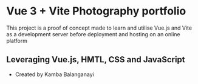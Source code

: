 # Vue 3 + Vite Photography portfolio

This project is a proof of concept made to learn and utilise Vue.js and Vite as a development server before deployment and hosting on an online platform

## Leveraging Vue.js, HMTL, CSS and JavaScript

- Created by Kamba Balanganayi
